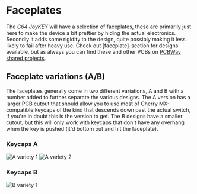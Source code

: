 # Faceplates
The *C64 JoyKEY* will have a selection of faceplates, these are primarily just here to make the device a bit prettier by hiding the actual electronics. Secondly it adds some rigidity to the design, quite possibly making it less likely to fail after heavy use. Check out [faceplate]-section for designs available, but as always you can find these and other PCBs on [PCBWay shared projects](https://www.pcbway.com/project/shareproject/?tag=C64%20JoyKEY).

## Faceplate variations (A/B)
The faceplates generally come in two different variations, A and B with a number added to further separate the various designs. The A version has a larger PCB cutout that should allow you to use most of Cherry MX-compatible keycaps of the kind that descends down past the actual switch, if you're in doubt this is the version to get. The B designs have a smaller cutout, but this will only work with keycaps that don't have any overhang when the key is pushed (it'd bottom out and hit the faceplate).

### Keycaps A
![A variety 1](https://github.com/tebl/C64-JoyKEY/raw/main/gallery/keycaps_a1.jpg)
![A variety 2](https://github.com/tebl/C64-JoyKEY/raw/main/gallery/keycaps_a2.jpg)

### Keycaps B
![B variety 1](https://github.com/tebl/C64-JoyKEY/raw/main/gallery/keycaps_b1.jpg)